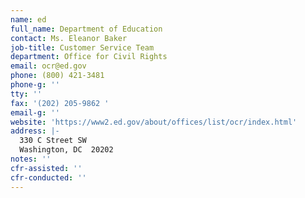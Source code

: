 ```yaml
---
name: ed
full_name: Department of Education
contact: Ms. Eleanor Baker
job-title: Customer Service Team
department: Office for Civil Rights
email: ocr@ed.gov
phone: (800) 421-3481
phone-g: ''
tty: ''
fax: '(202) 205-9862 '
email-g: ''
website: 'https://www2.ed.gov/about/offices/list/ocr/index.html'
address: |-
  330 C Street SW
  Washington, DC  20202
notes: ''
cfr-assisted: ''
cfr-conducted: ''
---
```



